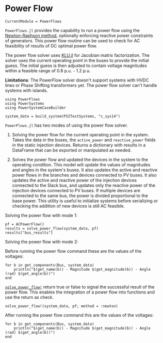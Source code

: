 # Power Flow

```@meta
CurrentModule = PowerFlows
```

`PowerFlows.jl` provides the capability to run a power flow using the [Newton-Raphson method](https://en.wikipedia.org/wiki/Newton%27s_method), optionally enforcing reactive power constraints of generators. This power flow routine can be used to check for AC feasibility of results of DC optimal power flow.

The power flow solver uses [KLU.jl](https://github.com/JuliaSparse/KLU.jl) for Jacobian matrix factorization. The solver uses the current
operating point in the buses to provide the initial guess. The initial guess is then
adjusted to contain voltage magnitudes within a feasible range of 0.8 p.u. - 1.2 p.u.

**Limitations**: The PowerFlow solver doesn't support systems with HVDC lines or
Phase Shifting transformers yet. The power flow solver can't handle systems with islands.

````@example generated_power_flow
using PowerFlows
using PowerSystems
using PowerSystemCaseBuilder

system_data = build_system(PSITestSystems, "c_sys14")
````

`PowerFlows.jl` has two modes of using the power flow solver.

1. Solving the power flow for the current operating point in the system.
   Takes the data in the buses, the `active_power` and `reactive_power` fields
   in the static injection devices. Returns a dictionary with results in a DataFrame that
   can be exported or manipulated as needed.

2. Solves the power flow and updated the devices in the system to the operating condition.
   This model will update the values of magnitudes and angles in the system's buses. It
   also updates the active and reactive power flows in the branches and devices connected
   to PV buses. It also updates the active and reactive power of the injection devices
   connected to the Slack bus, and updates only the reactive power of the injection devices
   connected to PV buses. If multiple devices are connected to the same bus, the power is
   divided proportional to the base power.
   This utility is useful to initialize systems before serializing or checking the
   addition of new devices is still AC feasible.

Solving the power flow with mode 1:

````@example generated_power_flow
pf = ACPowerFlow()
results = solve_power_flow(system_data, pf)
results["bus_results"]
````

Solving the power flow with mode 2:

Before running the power flow command these are the values of the
voltages:

````@example generated_power_flow
for b in get_components(Bus, system_data)
    println("$(get_name(b)) - Magnitude $(get_magnitude(b)) - Angle (rad) $(get_angle(b))")
end
````

[`solve_power_flow!`](@ref) return true or false to signal the successful result of the power
flow. This enables the integration of a power flow into functions and use the return as check.

````@example generated_power_flow
solve_power_flow!(system_data, pf; method = :newton)
````

After running the power flow command this are the values of the
voltages:

````@example generated_power_flow
for b in get_components(Bus, system_data)
    println("$(get_name(b)) - Magnitude $(get_magnitude(b)) - Angle (rad) $(get_angle(b))")
end
````
